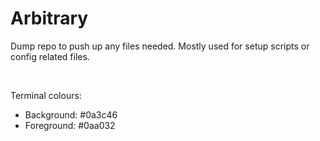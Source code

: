 # Arbitrary

Dump repo to push up any files needed. Mostly used for setup scripts or config related files.

<br />

Terminal colours:
- Background: #0a3c46
- Foreground: #0aa032
